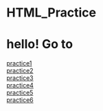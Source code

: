 # HTML_Practice

<!DOCTYPE html>

<body>
    <h1>hello! Go to</h1>
    <a href="http://racoon402.github.io/HTML_Practice/practice1.html">practice1</a><br/>
    <a href="racoon402.github.io/HTML_Practice/practice2.html">practice2</a><br/>
    <a href="racoon402.github.io/HTML_Practice/practice3(google).html">practice3</a><br/>
    <a href="racoon402.github.io/HTML_Practice/practice4.html">practice4</a><br/>
    <a href="racoon402.github.io/HTML_Practice/practice5(spotify).html">practice5</a><br/>
    <a href="racoon402.github.io/HTML_Practice/practice6(Louisvitton).html">practice6</a><br/>
</body>
</html>
